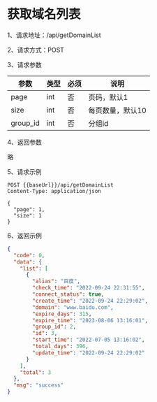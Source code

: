 # 获取域名列表

1、请求地址：/api/getDomainList

2、请求方式：POST

3、请求参数

| 参数  | 类型   | 必须 | 说明 |
| -| - | - | - |
|page | int | 否 | 页码，默认1
|size | int | 否 | 每页数量，默认10
|group_id | int | 否 | 分组id

4、返回参数

略


5、请求示例

```
POST {{baseUrl}}/api/getDomainList
Content-Type: application/json

{
  "page": 1,
  "size": 1
}
```

6、返回示例

```json
{
  "code": 0,
  "data": {
    "list": [
      {
        "alias": "百度",
        "check_time": "2022-09-24 22:31:55",
        "connect_status": true,
        "create_time": "2022-09-24 22:29:02",
        "domain": "www.baidu.com",
        "expire_days": 315,
        "expire_time": "2023-08-06 13:16:01",
        "group_id": 2,
        "id": 3,
        "start_time": "2022-07-05 13:16:02",
        "total_days": 396,
        "update_time": "2022-09-24 22:29:02"
      }
    ],
    "total": 3
  },
  "msg": "success"
}
```

